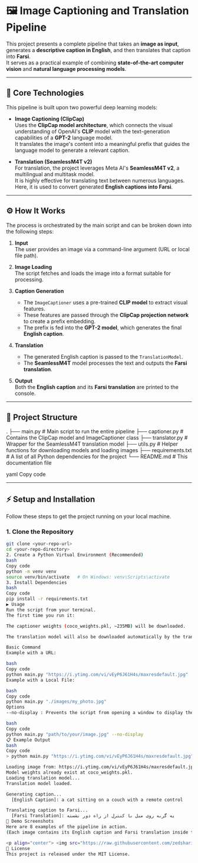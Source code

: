 # 🖼️ Image Captioning and Translation Pipeline

This project presents a complete pipeline that takes an **image as input**, generates a **descriptive caption in English**, and then translates that caption into **Farsi**.  
It serves as a practical example of combining **state-of-the-art computer vision** and **natural language processing models**.

---

## 🔧 Core Technologies

This pipeline is built upon two powerful deep learning models:

- **Image Captioning (ClipCap)**  
  Uses the **ClipCap model architecture**, which connects the visual understanding of OpenAI's **CLIP** model with the text-generation capabilities of a **GPT-2** language model.  
  It translates the image's content into a meaningful prefix that guides the language model to generate a relevant caption.

- **Translation (SeamlessM4T v2)**  
  For translation, the project leverages Meta AI's **SeamlessM4T v2**, a multilingual and multitask model.  
  It is highly effective for translating text between numerous languages. Here, it is used to convert generated **English captions into Farsi**.

---

## ⚙️ How It Works

The process is orchestrated by the main script and can be broken down into the following steps:

1. **Input**  
   The user provides an image via a command-line argument (URL or local file path).

2. **Image Loading**  
   The script fetches and loads the image into a format suitable for processing.

3. **Caption Generation**  
   - The `ImageCaptioner` uses a pre-trained **CLIP model** to extract visual features.  
   - These features are passed through the **ClipCap projection network** to create a prefix embedding.  
   - The prefix is fed into the **GPT-2 model**, which generates the final **English caption**.

4. **Translation**  
   - The generated English caption is passed to the `TranslationModel`.  
   - The **SeamlessM4T** model processes the text and outputs the **Farsi translation**.

5. **Output**  
   Both the **English caption** and its **Farsi translation** are printed to the console.

---

## 📂 Project Structure

.
├── main.py # Main script to run the entire pipeline
├── captioner.py # Contains the ClipCap model and ImageCaptioner class
├── translator.py # Wrapper for the SeamlessM4T translation model
├── utils.py # Helper functions for downloading models and loading images
├── requirements.txt # A list of all Python dependencies for the project
└── README.md # This documentation file

yaml
Copy code

---

## ⚡ Setup and Installation

Follow these steps to get the project running on your local machine.

### 1. Clone the Repository
```bash
git clone <your-repo-url>
cd <your-repo-directory>
2. Create a Python Virtual Environment (Recommended)
bash
Copy code
python -m venv venv
source venv/bin/activate   # On Windows: venv\Scripts\activate
3. Install Dependencies
bash
Copy code
pip install -r requirements.txt
▶️ Usage
Run the script from your terminal.
The first time you run it:

The captioner weights (coco_weights.pkl, ~235MB) will be downloaded.

The translation model will also be downloaded automatically by the transformers library.

Basic Command
Example with a URL:

bash
Copy code
python main.py "https://i.ytimg.com/vi/vEyP6J61H4s/maxresdefault.jpg"
Example with a Local File:

bash
Copy code
python main.py "./images/my_photo.jpg"
Options
--no-display : Prevents the script from opening a window to display the input image.

bash
Copy code
python main.py "path/to/your/image.jpg" --no-display
📋 Example Output
bash
Copy code
> python main.py "https://i.ytimg.com/vi/vEyP6J61H4s/maxresdefault.jpg"

Loading image from: https://i.ytimg.com/vi/vEyP6J61H4s/maxresdefault.jpg
Model weights already exist at coco_weights.pkl.
Loading translation model...
Translation model loaded.

Generating caption...
  [English Caption]: a cat sitting on a couch with a remote control

Translating caption to Farsi...
  [Farsi Translation]: یه گربه روی مبل با کنترل از راه دور نشسته
📸 Demo Screenshots
Here are 8 examples of the pipeline in action.
(Each image contains its English caption and Farsi translation inside the image itself.)

<p align="center"> <img src="https://raw.githubusercontent.com/zedsharifi/Farsi-Image-Captioner-Translator/main/images/img1.jpg" width="22%" /> <img src="https://raw.githubusercontent.com/zedsharifi/Farsi-Image-Captioner-Translator/main/images/img2.jpg" width="22%" /> <img src="https://raw.githubusercontent.com/zedsharifi/Farsi-Image-Captioner-Translator/main/images/img3.jpg" width="22%" /> <img src="https://raw.githubusercontent.com/zedsharifi/Farsi-Image-Captioner-Translator/main/images/img4.jpg" width="22%" /> </p> <p align="center"> <img src="https://raw.githubusercontent.com/zedsharifi/Farsi-Image-Captioner-Translator/main/images/img5.jpg" width="22%" /> <img src="https://raw.githubusercontent.com/zedsharifi/Farsi-Image-Captioner-Translator/main/images/img6.jpg" width="22%" /> <img src="https://raw.githubusercontent.com/zedsharifi/Farsi-Image-Captioner-Translator/main/images/img7.jpg" width="22%" /> <img src="https://raw.githubusercontent.com/zedsharifi/Farsi-Image-Captioner-Translator/main/images/img8.jpg" width="22%" /> </p>
📌 License
This project is released under the MIT License.
